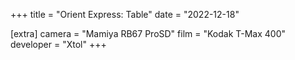 +++
title =  "Orient Express: Table"
date =  "2022-12-18"

[extra]
camera = "Mamiya RB67 ProSD"
film =  "Kodak T-Max 400"
developer =  "Xtol"
+++
